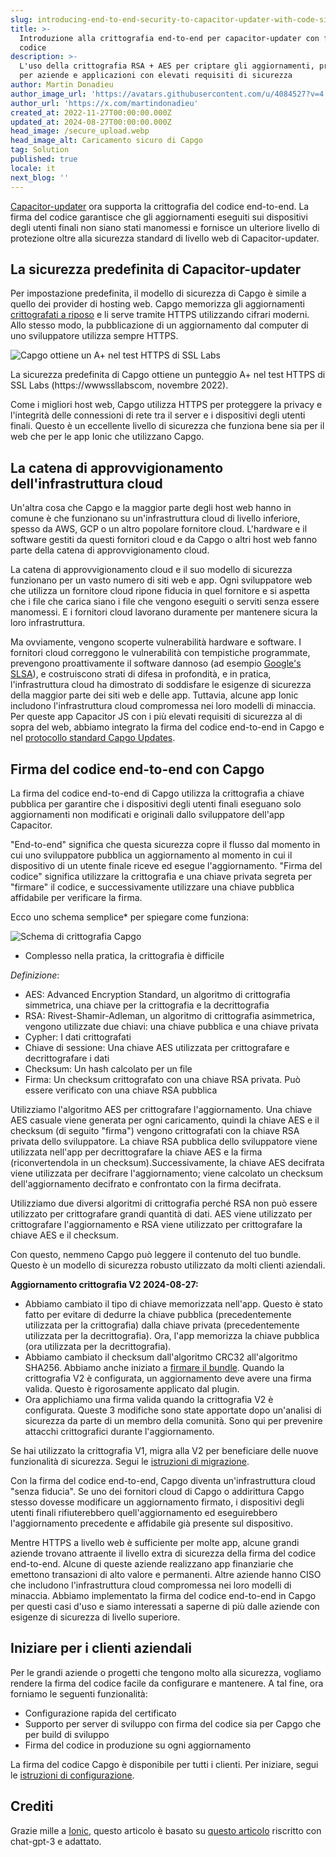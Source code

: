```yaml
---
slug: introducing-end-to-end-security-to-capacitor-updater-with-code-signing
title: >-
  Introduzione alla crittografia end-to-end per capacitor-updater con firma del
  codice
description: >-
  L'uso della crittografia RSA + AES per criptare gli aggiornamenti, progettato
  per aziende e applicazioni con elevati requisiti di sicurezza
author: Martin Donadieu
author_image_url: 'https://avatars.githubusercontent.com/u/4084527?v=4'
author_url: 'https://x.com/martindonadieu'
created_at: 2022-11-27T00:00:00.000Z
updated_at: 2024-08-27T00:00:00.000Z
head_image: /secure_upload.webp
head_image_alt: Caricamento sicuro di Capgo
tag: Solution
published: true
locale: it
next_blog: ''
---
```


[Capacitor-updater](https://githubcom/Cap-go/capacitor-updater/) ora supporta la crittografia del codice end-to-end. La firma del codice garantisce che gli aggiornamenti eseguiti sui dispositivi degli utenti finali non siano stati manomessi e fornisce un ulteriore livello di protezione oltre alla sicurezza standard di livello web di Capacitor-updater.

## La sicurezza predefinita di Capacitor-updater

Per impostazione predefinita, il modello di sicurezza di Capgo è simile a quello dei provider di hosting web. Capgo memorizza gli aggiornamenti [crittografati a riposo](https://cloudgooglecom/docs/security/encryption/default-encryption/) e li serve tramite HTTPS utilizzando cifrari moderni. Allo stesso modo, la pubblicazione di un aggiornamento dal computer di uno sviluppatore utilizza sempre HTTPS.

![Capgo ottiene un A+ nel test HTTPS di SSL Labs](/ssllabs_reportwebp)

La sicurezza predefinita di Capgo ottiene un punteggio A+ nel test HTTPS di SSL Labs (https://wwwssllabscom, novembre 2022).

Come i migliori host web, Capgo utilizza HTTPS per proteggere la privacy e l'integrità delle connessioni di rete tra il server e i dispositivi degli utenti finali. Questo è un eccellente livello di sicurezza che funziona bene sia per il web che per le app Ionic che utilizzano Capgo.

## La catena di approvvigionamento dell'infrastruttura cloud

Un'altra cosa che Capgo e la maggior parte degli host web hanno in comune è che funzionano su un'infrastruttura cloud di livello inferiore, spesso da AWS, GCP o un altro popolare fornitore cloud. L'hardware e il software gestiti da questi fornitori cloud e da Capgo o altri host web fanno parte della catena di approvvigionamento cloud.

La catena di approvvigionamento cloud e il suo modello di sicurezza funzionano per un vasto numero di siti web e app. Ogni sviluppatore web che utilizza un fornitore cloud ripone fiducia in quel fornitore e si aspetta che i file che carica siano i file che vengono eseguiti o serviti senza essere manomessi. E i fornitori cloud lavorano duramente per mantenere sicura la loro infrastruttura.

Ma ovviamente, vengono scoperte vulnerabilità hardware e software. I fornitori cloud correggono le vulnerabilità con tempistiche programmate, prevengono proattivamente il software dannoso (ad esempio [Google's SLSA](https://securitygoogleblogcom/2021/06/introducing-slsa-end-to-end-frameworkhtml/)), e costruiscono strati di difesa in profondità, e in pratica, l'infrastruttura cloud ha dimostrato di soddisfare le esigenze di sicurezza della maggior parte dei siti web e delle app. Tuttavia, alcune app Ionic includono l'infrastruttura cloud compromessa nei loro modelli di minaccia. Per queste app Capacitor JS con i più elevati requisiti di sicurezza al di sopra del web, abbiamo integrato la firma del codice end-to-end in Capgo e nel [protocollo standard Capgo Updates](/docs/self-hosted/auto-update/update-endpoint/).

## Firma del codice end-to-end con Capgo

La firma del codice end-to-end di Capgo utilizza la crittografia a chiave pubblica per garantire che i dispositivi degli utenti finali eseguano solo aggiornamenti non modificati e originali dallo sviluppatore dell'app Capacitor.

"End-to-end" significa che questa sicurezza copre il flusso dal momento in cui uno sviluppatore pubblica un aggiornamento al momento in cui il dispositivo di un utente finale riceve ed esegue l'aggiornamento. "Firma del codice" significa utilizzare la crittografia e una chiave privata segreta per "firmare" il codice, e successivamente utilizzare una chiave pubblica affidabile per verificare la firma.

Ecco uno schema semplice* per spiegare come funziona:

![Schema di crittografia Capgo](/encryption_flowwebp)

* Complesso nella pratica, la crittografia è difficile

*Definizione*:
- AES: Advanced Encryption Standard, un algoritmo di crittografia simmetrica, una chiave per la crittografia e la decrittografia
- RSA: Rivest-Shamir-Adleman, un algoritmo di crittografia asimmetrica, vengono utilizzate due chiavi: una chiave pubblica e una chiave privata
- Cypher: I dati crittografati
- Chiave di sessione: Una chiave AES utilizzata per crittografare e decrittografare i dati
- Checksum: Un hash calcolato per un file
- Firma: Un checksum crittografato con una chiave RSA privata. Può essere verificato con una chiave RSA pubblica

Utilizziamo l'algoritmo AES per crittografare l'aggiornamento. Una chiave AES casuale viene generata per ogni caricamento, quindi la chiave AES e il checksum (di seguito "firma") vengono crittografati con la chiave RSA privata dello sviluppatore. La chiave RSA pubblica dello sviluppatore viene utilizzata nell'app per decrittografare la chiave AES e la firma (riconvertendola in un checksum).Successivamente, la chiave AES decifrata viene utilizzata per decifrare l'aggiornamento; viene calcolato un checksum dell'aggiornamento decifrato e confrontato con la firma decifrata.

Utilizziamo due diversi algoritmi di crittografia perché RSA non può essere utilizzato per crittografare grandi quantità di dati. AES viene utilizzato per crittografare l'aggiornamento e RSA viene utilizzato per crittografare la chiave AES e il checksum.

Con questo, nemmeno Capgo può leggere il contenuto del tuo bundle. Questo è un modello di sicurezza robusto utilizzato da molti clienti aziendali.

**Aggiornamento crittografia V2 2024-08-27:**
- Abbiamo cambiato il tipo di chiave memorizzata nell'app. Questo è stato fatto per evitare di dedurre la chiave pubblica (precedentemente utilizzata per la crittografia) dalla chiave privata (precedentemente utilizzata per la decrittografia). Ora, l'app memorizza la chiave pubblica (ora utilizzata per la decrittografia).
- Abbiamo cambiato il checksum dall'algoritmo CRC32 all'algoritmo SHA256. Abbiamo anche iniziato a [firmare il bundle](https://enwikipediaorg/wiki/RSA_(cryptosystem)#Signing_messages). Quando la crittografia V2 è configurata, un aggiornamento deve avere una firma valida. Questo è rigorosamente applicato dal plugin.
- Ora applichiamo una firma valida quando la crittografia V2 è configurata.
Queste 3 modifiche sono state apportate dopo un'analisi di sicurezza da parte di un membro della comunità. Sono qui per prevenire attacchi crittografici durante l'aggiornamento.

Se hai utilizzato la crittografia V1, migra alla V2 per beneficiare delle nuove funzionalità di sicurezza. Segui le [istruzioni di migrazione](/docs/cli/migrations/encryption/).

Con la firma del codice end-to-end, Capgo diventa un'infrastruttura cloud "senza fiducia". Se uno dei fornitori cloud di Capgo o addirittura Capgo stesso dovesse modificare un aggiornamento firmato, i dispositivi degli utenti finali rifiuterebbero quell'aggiornamento ed eseguirebbero l'aggiornamento precedente e affidabile già presente sul dispositivo.

Mentre HTTPS a livello web è sufficiente per molte app, alcune grandi aziende trovano attraente il livello extra di sicurezza della firma del codice end-to-end. Alcune di queste aziende realizzano app finanziarie che emettono transazioni di alto valore e permanenti. Altre aziende hanno CISO che includono l'infrastruttura cloud compromessa nei loro modelli di minaccia. Abbiamo implementato la firma del codice end-to-end in Capgo per questi casi d'uso e siamo interessati a saperne di più dalle aziende con esigenze di sicurezza di livello superiore.

## Iniziare per i clienti aziendali

Per le grandi aziende o progetti che tengono molto alla sicurezza, vogliamo rendere la firma del codice facile da configurare e mantenere. A tal fine, ora forniamo le seguenti funzionalità:

- Configurazione rapida del certificato
- Supporto per server di sviluppo con firma del codice sia per Capgo che per build di sviluppo
- Firma del codice in produzione su ogni aggiornamento

La firma del codice Capgo è disponibile per tutti i clienti. Per iniziare, segui le [istruzioni di configurazione](/docs/cli/commands/#end-to-end-encryption-trustless).

## Crediti

Grazie mille a [Ionic](https://ioniccom/), questo articolo è basato su [questo articolo](https://ionicio/blog/introducing-the-ionic-end-to-end-testing-reference-example/) riscritto con chat-gpt-3 e adattato.